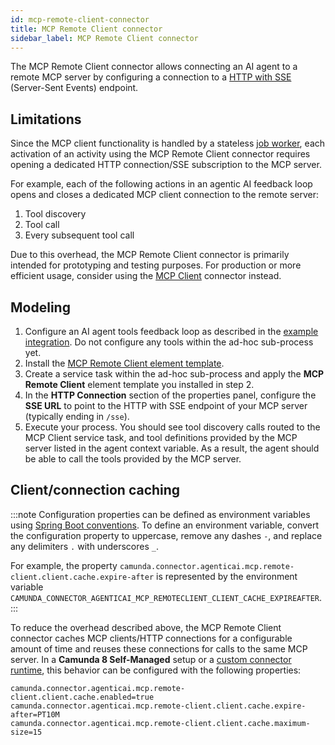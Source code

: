 ```yaml
---
id: mcp-remote-client-connector
title: MCP Remote Client connector
sidebar_label: MCP Remote Client connector
---
```


The MCP Remote Client connector allows connecting an AI agent to a remote MCP server by configuring a connection to a [HTTP with SSE](https://modelcontextprotocol.io/specification/2024-11-05/basic/transports#http-with-sse) (Server-Sent Events) endpoint.

## Limitations

Since the MCP client functionality is handled by a stateless [job worker](../../../concepts/job-workers.md), each activation of an activity using the MCP Remote Client connector requires opening a dedicated HTTP connection/SSE subscription to the MCP server.

For example, each of the following actions in an agentic AI feedback loop opens and closes a dedicated MCP client connection to the remote server:

1. Tool discovery
2. Tool call
3. Every subsequent tool call

Due to this overhead, the MCP Remote Client connector is primarily intended for prototyping and testing purposes. For production or more efficient usage, consider using the [MCP Client](./mcp-client-connector.md) connector instead.

## Modeling

1. Configure an AI agent tools feedback loop as described in the [example integration](../../../connectors/out-of-the-box-connectors/agentic-ai-aiagent-task-example.md). Do not configure any tools within the ad-hoc sub-process yet.
2. Install the [MCP Remote Client element template](https://raw.githubusercontent.com/camunda/connectors/refs/tags/8.8.0-alpha6/connectors/agentic-ai/element-templates/agenticai-mcp-remote-client-outbound-connector.json).
3. Create a service task within the ad-hoc sub-process and apply the **MCP Remote Client** element template you installed in step 2.
4. In the **HTTP Connection** section of the properties panel, configure the **SSE URL** to point to the HTTP with SSE endpoint of your MCP server (typically ending in `/sse`).
5. Execute your process. You should see tool discovery calls routed to the MCP Client service task, and tool definitions provided by the MCP server listed in the agent context variable. As a result, the agent should be able to call the tools provided by the MCP server.

## Client/connection caching

:::note
Configuration properties can be defined as environment variables using [Spring Boot conventions](https://docs.spring.io/spring-boot/reference/features/external-config.html#features.external-config.typesafe-configuration-properties.relaxed-binding.environment-variables). To define an environment variable, convert the configuration property to uppercase, remove any dashes `-`, and replace any delimiters `.` with underscores `_`.

For example, the property `camunda.connector.agenticai.mcp.remote-client.client.cache.expire-after` is represented by the environment variable `CAMUNDA_CONNECTOR_AGENTICAI_MCP_REMOTECLIENT_CLIENT_CACHE_EXPIREAFTER`.
:::

To reduce the overhead described above, the MCP Remote Client connector caches MCP clients/HTTP connections for a configurable amount of time and reuses these connections for calls to the same MCP server. In a **Camunda 8 Self-Managed** setup or a [custom connector runtime](../../../connectors/custom-built-connectors/connector-sdk.md#runtime-environments), this behavior can be configured with the following properties:

```properties
camunda.connector.agenticai.mcp.remote-client.client.cache.enabled=true
camunda.connector.agenticai.mcp.remote-client.client.cache.expire-after=PT10M
camunda.connector.agenticai.mcp.remote-client.client.cache.maximum-size=15
```
